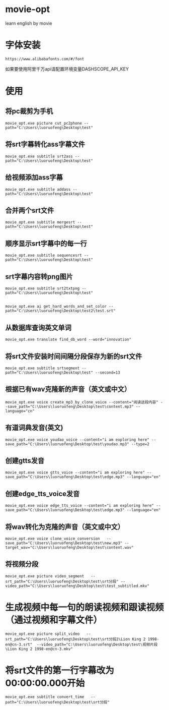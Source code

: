 # movie-opt
learn english by movie


# 字体安装
```
https://www.alibabafonts.com/#/font
```

如果要使用阿里千万api请配置环境变量DASHSCOPE_API_KEY


# 使用

## 将pc裁剪为手机
```
movie_opt.exe picture cut_pc2phone --path="C:\Users\luoruofeng\Desktop\test"
```

## 将srt字幕转化ass字幕文件
```
movie_opt.exe subtitle srt2ass --path="C:\Users\luoruofeng\Desktop\test"
```

## 给视频添加ass字幕
```
movie_opt.exe subtitle addass --path="C:\Users\luoruofeng\Desktop\test"
```

## 合并两个srt文件
```
movie_opt.exe subtitle mergesrt --path="C:\Users\luoruofeng\Desktop\test"
```

## 顺序显示srt字幕中的每一行
```
movie_opt.exe subtitle sequencesrt --path="C:\Users\luoruofeng\Desktop\test"
```

## srt字幕内容转png图片
```
movie_opt.exe subtitle srt2txtpng --path="C:\Users\luoruofeng\Desktop\test"
```


##
```
movie_opt.exe ai get_hard_words_and_set_color --path="C:\Users\luoruofeng\Desktop\test2\test.srt"
```


## 从数据库查询英文单词
```
movie_opt.exe translate find_db_word --word="innovation"
```



## 将srt文件安装时间间隔分段保存为新的srt文件
```
movie_opt.exe subtitle srtsegment --path="C:\Users\luoruofeng\Desktop\test" --second=13
```


## 根据已有wav克隆新的声音（英文或中文）
```
movie_opt.exe voice create_mp3_by_clone_voice --content="阅读这段内容" --save_path="C:\Users\luoruofeng\Desktop\test\content.mp3" --language="cn"
```

## 有道词典发音(英文)
```
movie_opt.exe voice youdao_voice --content="i am exploring here" --save_path="C:\Users\luoruofeng\Desktop\test\youdao.mp3" --type=2
```

## 创建gtts发音
```
movie_opt.exe voice gtts_voice --content="i am exploring here" --save_path="C:\Users\luoruofeng\Desktop\test\edge.mp3" --language="en"
```

## 创建edge_tts_voice发音
```
movie_opt.exe voice edge_tts_voice --content="i am exploring here" --save_path="C:\Users\luoruofeng\Desktop\test\edge.mp3" --language="en"
```



## 将wav转化为克隆的声音（英文或中文）
```
movie_opt.exe voice clone_voice_conversion   --save_path="C:\Users\luoruofeng\Desktop\test\new.mp3" --target_wav="C:\Users\luoruofeng\Desktop\test\content.wav"
```


## 将视频分段
```
movie_opt.exe picture video_segment   --srt_path="C:\Users\luoruofeng\Desktop\test\srt分段" --video_path="C:\Users\luoruofeng\Desktop\test\test_subtitled.mkv"
```

# 生成视频中每一句的朗读视频和跟读视频（通过视频和字幕文件）
```
movie_opt.exe picture split_video   --srt_path="C:\Users\luoruofeng\Desktop\test\srt分段2\Lion King 2 1998-en@cn-3.srt"  --video_path="C:\Users\luoruofeng\Desktop\test\视频片段\Lion King 2 1998-en@cn-3.mkv"
```


# 将srt文件的第一行字幕改为00:00:00.000开始
```
movie_opt.exe subtitle convert_time   --path="C:\Users\luoruofeng\Desktop\test\srt分段"
```
